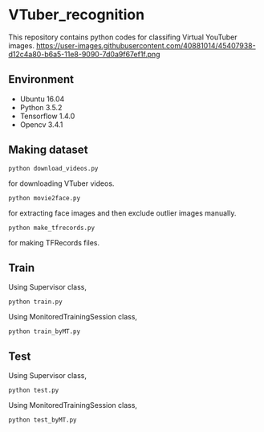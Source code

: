 # VTuber_recognition
This repository contains python codes for classifing Virtual YouTuber images.
https://user-images.githubusercontent.com/40881014/45407938-d12c4a80-b6a5-11e8-9090-7d0a9f67ef1f.png

## Environment

- Ubuntu 16.04
- Python 3.5.2
- Tensorflow 1.4.0
- Opencv 3.4.1

## Making dataset

```
python download_videos.py
```
for downloading VTuber videos.

```
python movie2face.py
```
for extracting face images and then exclude outlier images manually.

```
python make_tfrecords.py
```
for making TFRecords files.

## Train

Using Supervisor class, 
```
python train.py
```

Using MonitoredTrainingSession class, 
```
python train_byMT.py
```

## Test

Using Supervisor class, 
```
python test.py
```

Using MonitoredTrainingSession class, 
```
python test_byMT.py
```
